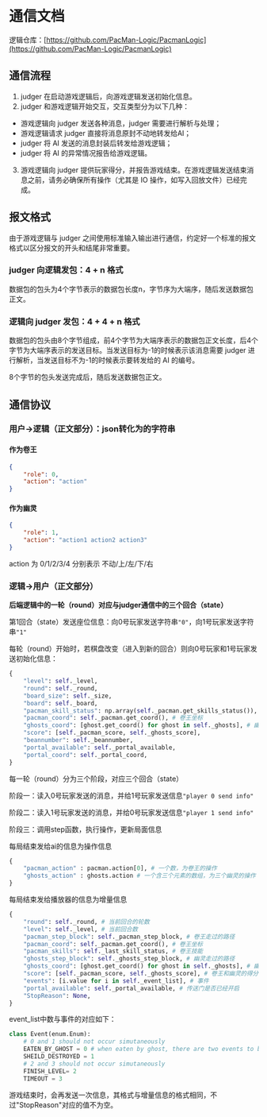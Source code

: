 # 通信文档

逻辑仓库：[https://github.com/PacMan-Logic/PacmanLogic](https://github.com/PacMan-Logic/PacmanLogic)

## 通信流程
1. judger 在启动游戏逻辑后，向游戏逻辑发送初始化信息。
2. judger 和游戏逻辑开始交互，交互类型分为以下几种：
- 游戏逻辑向 judger 发送各种消息，judger 需要进行解析与处理；
- 游戏逻辑请求 judger 直接将消息原封不动地转发给AI；
- judger 将 AI 发送的消息封装后转发给游戏逻辑；
- judger 将 AI 的异常情况报告给游戏逻辑。
3. 游戏逻辑向 judger 提供玩家得分，并报告游戏结束。在游戏逻辑发送结束消息之前，请务必确保所有操作（尤其是 IO 操作，如写入回放文件）已经完成。

## 报文格式
由于游戏逻辑与 judger 之间使用标准输入输出进行通信，约定好一个标准的报文格式以区分报文的开头和结尾非常重要。

### judger 向逻辑发包：4 + n 格式
数据包的包头为4个字节表示的数据包长度n，字节序为大端序，随后发送数据包正文。

### 逻辑向 judger 发包：4 + 4 + n 格式
数据包的包头由8个字节组成，前4个字节为大端序表示的数据包正文长度，后4个字节为大端序表示的发送目标。当发送目标为-1的时候表示该消息需要 judger 进行解析，当发送目标不为-1的时候表示要转发给的 AI 的编号。

8个字节的包头发送完成后，随后发送数据包正文。

## 通信协议
### 用户->逻辑（正文部分）：json转化为的字符串

#### 作为卷王
```json
{
    "role": 0,
    "action": "action"
}
```

#### 作为幽灵
```json
{
    "role": 1,
    "action": "action1 action2 action3"
}
```
action 为 0/1/2/3/4 分别表示 不动/上/左/下/右

### 逻辑->用户（正文部分）

<b>后端逻辑中的一轮（round）对应与judger通信中的三个回合（state）</b>

第1回合（state）发送座位信息：向0号玩家发送字符串```"0"```，向1号玩家发送字符串```"1"```

每轮（round）开始时，若棋盘改变（进入到新的回合）则向0号玩家和1号玩家发送初始化信息：
```py
{
    "level": self._level,
    "round": self._round,
    "board_size": self._size,
    "board": self._board,
    "pacman_skill_status": np.array(self._pacman.get_skills_status()),
    "pacman_coord": self._pacman.get_coord(), # 卷王坐标
    "ghosts_coord": [ghost.get_coord() for ghost in self._ghosts], # 幽灵坐标
    "score": [self._pacman_score, self._ghosts_score],
    "beannumber": self._beannumber,
    "portal_available": self._portal_available,
    "portal_coord": self._portal_coord,
}
```

每一轮（round）分为三个阶段，对应三个回合（state）

阶段一：读入0号玩家发送的消息，并给1号玩家发送信息```"player 0 send info"```

阶段二：读入1号玩家发送的消息，并给0号玩家发送信息```"player 1 send info"```

阶段三：调用step函数，执行操作，更新局面信息

每局结束发给ai的信息为操作信息
```py
{
    "pacman_action" : pacman.action[0], # 一个数，为卷王的操作
    "ghosts_action" : ghosts.action # 一个含三个元素的数组，为三个幽灵的操作
}
```

每局结束发给播放器的信息为增量信息
```py
{
    "round": self._round, # 当前回合的轮数
    "level": self._level, # 当前回合数
    "pacman_step_block": self._pacman_step_block, # 卷王走过的路径
    "pacman_coord": self._pacman.get_coord(), # 卷王坐标
    "pacman_skills": self._last_skill_status, # 卷王技能
    "ghosts_step_block": self._ghosts_step_block, # 幽灵走过的路径
    "ghosts_coord": [ghost.get_coord() for ghost in self._ghosts], # 幽灵坐标
    "score": [self._pacman_score, self._ghosts_score], # 卷王和幽灵的得分
    "events": [i.value for i in self._event_list], # 事件
    "portal_available": self._portal_available, # 传送门是否已经开启
    "StopReason": None,
}
```
event_list中数与事件的对应如下：
```py
class Event(enum.Enum):
    # 0 and 1 should not occur simutaneously
    EATEN_BY_GHOST = 0 # when eaten by ghost, there are two events to be rendered. first, there should be a animation of pacman being caught by ghost. then, the game should pause for a while, and display a respawning animaiton after receiving next coord infomation.
    SHEILD_DESTROYED = 1 
    # 2 and 3 should not occur simutaneously
    FINISH_LEVEL= 2
    TIMEOUT = 3
```

游戏结束时，会再发送一次信息，其格式与增量信息的格式相同，不过"StopReason"对应的值不为空。